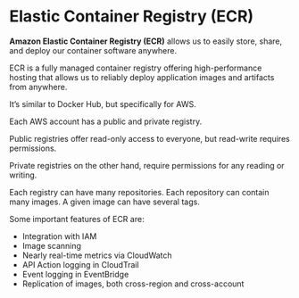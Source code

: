 # Elastic Container Registry (ECR)

**Amazon Elastic Container Registry (ECR)** allows us to easily store, share, and deploy our container software anywhere.

ECR is a fully managed container registry offering high-performance hosting that allows us to reliably deploy application images and artifacts from anywhere.

It’s similar to Docker Hub, but specifically for AWS.

Each AWS account has a public and private registry.

Public registries offer read-only access to everyone, but read-write requires permissions.

Private registries on the other hand, require permissions for any reading or writing.

Each registry can have many repositories. Each repository can contain many images. A given image can have several tags.

Some important features of ECR are:

- Integration with IAM
- Image scanning
- Nearly real-time metrics via CloudWatch
- API Action logging in CloudTrail
- Event logging in EventBridge
- Replication of images, both cross-region and cross-account
